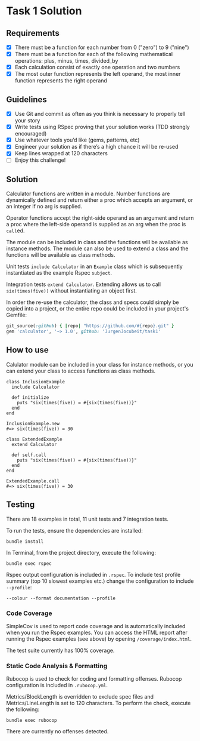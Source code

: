 # Task 1 Solution

## Requirements

- [x] There must be a function for each number from 0 ("zero") to 9 ("nine")
- [x] There must be a function for each of the following mathematical operations: plus, minus, times, divided_by
- [x] Each calculation consist of exactly one operation and two numbers
- [x] The most outer function represents the left operand, the most inner function represents the right operand

## Guidelines

- [x] Use Git and commit as often as you think is necessary to properly tell your story
- [x] Write tests using RSpec proving that your solution works (TDD strongly encouraged)
- [x] Use whatever tools you’d like (gems, patterns, etc)
- [x] Engineer your solution as if there’s a high chance it will be re-used
- [x] Keep lines wrapped at 120 characters
- [ ] Enjoy this challenge!

## Solution

Calculator functions are written in a module. Number functions are dynamically defined and return either a proc which accepts an argument, or an integer if no arg is supplied.

Operator functions accept the right-side operand as an argument and return a proc where the left-side operand is supplied as an arg when the proc is `call`ed.

The module can be included in class and the functions will be available as instance methods.
The module can also be used to extend a class and the functions will be available as class methods.

Unit tests `include Calculator` in an `Example` class which is subsequently instantiated as the example Rspec `subject`.

Integration tests `extend Calculator`. Extending allows us to call `six(times(five))` without instantiating an object first.

In order the re-use the calculator, the class and specs could simply be copied into a project, or the entire repo could be included in your project's Gemfile:

```ruby
git_source(:github) { |repo| "https://github.com/#{repo}.git" }
gem 'calculator', '~> 1.0', github: 'JurgenJocubeit/task1'
```

## How to use

Calulator module can be included in your class for instance methods, or you can extend your class to access functions as class methods.

```
class InclusionExample
  include Calculator

  def initialize
    puts "six(times(five)) = #{six(times(five))}"
  end
end

InclusionExample.new
#=> six(times(five)) = 30
```

```
class ExtendedExample
  extend Calculator

  def self.call
    puts "six(times(five)) = #{six(times(five))}"
  end
end

ExtendedExample.call
#=> six(times(five)) = 30
```

## Testing

There are 18 examples in total, 11 unit tests and 7 integration tests.

To run the tests, ensure the dependencies are installed:
```
bundle install
```

In Terminal, from the project directory, execute the following:
```
bundle exec rspec
```

Rspec output configuration is included in `.rspec`. To include test profile summary (top 10 slowest examples etc.) change the configuration to include `--profile`:

```
--colour --format documentation --profile
```

### Code Coverage

SimpleCov is used to report code coverage and is automatically included when you run the Rspec examples. You can access the HTML report after running the Rspec examples (see above) by opening `/coverage/index.html`.

The test suite currently has 100% coverage.

### Static Code Analysis & Formatting

Rubocop is used to check for coding and formatting offenses. Rubocop configuration is included in `.rubocop.yml`.

Metrics/BlockLength is overridden to exclude spec files and Metrics/LineLength is set to 120 characters. To perform the check, execute the following:
```
bundle exec rubocop
```

There are currently no offenses detected.
